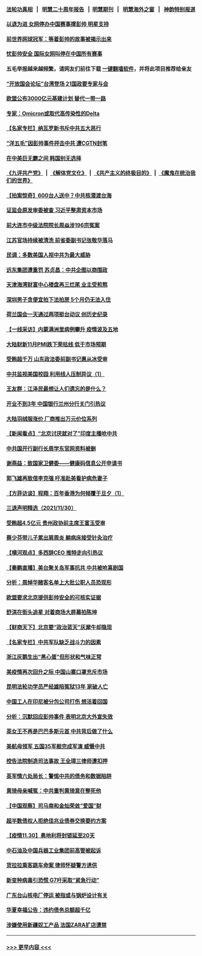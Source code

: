 #### [法轮功真相](https://github.com/gfw-breaker/truth/blob/master/README.md?t=0) &nbsp;&nbsp;|&nbsp;&nbsp; [明慧二十周年报告](https://github.com/gfw-breaker/mh-reports/blob/master/README.md?t=0) &nbsp;&nbsp;|&nbsp;&nbsp;[明慧期刊](https://github.com/gfw-breaker/mh-qikan) &nbsp;&nbsp;|&nbsp;&nbsp; [明慧海外之窗](https://github.com/gfw-breaker/mh-news/blob/master/README.md?t=0) &nbsp;&nbsp;|&nbsp;&nbsp; [神韵特别报道](https://github.com/gfw-breaker/mh-news/blob/master/shenyun.md?t=0)
#### [以退为进 女网停办中国赛事撑彭帅 明星支持](../pages/nsc413/n13411142.md?t=12020750) 
#### [前世界网球冠军：等着彭帅的故事被揭示出来](../pages/nsc413/n13411039.md?t=12020750) 
#### [忧彭帅安全 国际女网叫停在中国所有赛事](../pages/nsc413/n13410980.md?t=12020750) 
#### 五毛举报越来越频繁，请网友们前往下载 [一键翻墙软件](https://github.com/gfw-breaker/ssr-accounts)，并将此项目推荐给亲友
#### [“开放国会论坛”台湾登场 21国政要专家与会](../pages/nsc413/n13410781.md?t=12020750) 
#### [欧盟公布3000亿元基建计划 替代一带一路](../pages/nsc413/n13410779.md?t=12020750) 
#### [专家：Omicron或取代高传染性的Delta](../pages/nsc413/n13410791.md?t=12020750) 
#### [【名家专栏】纳瓦罗新书斥中共五大恶行](../pages/nsc413/n13410422.md?t=12020750) 
#### [“洋五毛”因彭帅事件抨击中共 遭CGTN封笔](../pages/nsc413/n13410480.md?t=12020750) 
#### [在中美巨无霸之间 韩国别无选择](../pages/nsc413/n13410652.md?t=12020750) 
#### [《九评共产党》](https://github.com/begood0513/9ping.md/blob/master/README.md) &nbsp;|&nbsp; [《解体党文化》](../../../../jtdwh.md/blob/master/README.md)  &nbsp;|&nbsp; [《共产主义的终极目的》](../../../../gczydzjmd.md/blob/master/README.md) &nbsp;|&nbsp; [《魔鬼在统治我们的世界》](../../../../mgztzwmdsj.md/blob/master/README.md) 
#### [【拍案惊奇】600台人送中？中共核潜渡台海](../pages/nsc413/n13410413.md?t=12020750) 
#### [证监会原发审委被查 习近平整肃资本市场](../pages/nsc413/n13410583.md?t=12020750) 
#### [前大连市中级法院院长周焱涉196宗冤案](../pages/nsc413/n13408040.md?t=12020750) 
#### [江苏官场持续被清洗 前省委副书记张敬华落马](../pages/nsc413/n13410510.md?t=12020750) 
#### [民调：多数美国人视中共为最大威胁](../pages/nsc413/n13410543.md?t=12020750) 
#### [远东集团遭重罚 苏贞昌：中共企图以商围政](../pages/nsc413/n13409207.md?t=12020750) 
#### [天津海湾财富中心楼盘再三烂尾 业主受煎熬](../pages/nsc413/n13409945.md?t=12020750) 
#### [深圳男子贪便宜拍下法拍房 5个月仍无法入住](../pages/nsc413/n13409757.md?t=12020750) 
#### [荷兰国会一天通过两项挺台动议 创历史纪录](../pages/nsc413/n13409780.md?t=12020750) 
#### [【一线采访】内蒙满洲里病例攀升 疫情波及五地](../pages/nsc413/n13409537.md?t=12020750) 
#### [大陆财新11月PMI跌下荣枯线 低于市场预期](../pages/nsc413/n13409439.md?t=12020750) 
#### [受贿超千万 山东政法委前副书记惠从冰受审](../pages/nsc413/n13409565.md?t=12020750) 
#### [中共监视美国校园 利用线人压制异议（1）](../pages/nsc413/n13409420.md?t=12020750) 
#### [王友群：江泽民最想让人们遗忘的是什么？](../pages/nsc413/n13408949.md?t=12020750) 
#### [开业不到3年 中国银行兰州分行关门引热议](../pages/nsc413/n13409316.md?t=12020750) 
#### [大陆羽绒服涨价 厂商推出万元价位系列](../pages/nsc413/n13409223.md?t=12020750) 
#### [【新闻看点】“北京讨厌就对了”印度主播呛中共](../pages/nsc413/n13408791.md?t=12020750) 
#### [中共国开行副行长周学东官网资料被删](../pages/nsc413/n13409253.md?t=12020750) 
#### [谢燕益：致国家卫健委——健康码信息公开申请书](../pages/nsc413/n13408298.md?t=12020750) 
#### [郭飞雄再致信李克强 吁准赴美看护病危妻子](../pages/nsc413/n13409238.md?t=12020750) 
#### [【方菲访谈】程翔：百年香港为何倾覆于旦夕（1）](../pages/nsc413/n13408816.md?t=12020750) 
#### [三退声明精选（2021/11/30）](../pages/nsc413/n13409163.md?t=12020750) 
#### [受贿超4.5亿元 贵州政协前主席王富玉受审](../pages/nsc413/n13409130.md?t=12020750) 
#### [蔡少芬带儿子累出肩周炎 躺病床接受针灸治疗](../pages/nsc413/n13408854.md?t=12020750) 
#### [【横河观点】多西辞CEO 推特走向引热议](../pages/nsc413/n13408945.md?t=12020750) 
#### [【秦鹏直播】美台聚关岛军事抗共 中共被呛喜剧国](../pages/nsc413/n13408913.md?t=12020750) 
#### [分析：周焯华赌客名单上大批公职人员恐现形](../pages/nsc413/n13408680.md?t=12020750) 
#### [欧盟要求北京提供彭帅安全的可核实证据](../pages/nsc413/n13408547.md?t=12020750) 
#### [舒淇在街头追星 对着商场大屏幕拍陈坤](../pages/nsc413/n13408676.md?t=12020750) 
#### [【财商天下】北京要“政治蓝天”灰犀牛却隐现](../pages/nsc413/n13408619.md?t=12020750) 
#### [【名家专栏】中共军队缺乏战斗力的因素](../pages/nsc413/n13405794.md?t=12020750) 
#### [浙江灰鹅生出“黑心蛋”但形状和气味正常](../pages/nsc413/n13407574.md?t=12020750) 
#### [美疫情再次回升之际 中国山寨口罩充斥市场](../pages/nsc413/n13408543.md?t=12020750) 
#### [昆明法轮功学员严经雄陷冤狱13年 家破人亡](../pages/nsc413/n13408438.md?t=12020750) 
#### [中国工人在印尼被分包公司打伤 想活着回国](../pages/nsc413/n13407389.md?t=12020750) 
#### [分析：沉默回应彭帅事件 表明北京大外宣失效](../pages/nsc413/n13408416.md?t=12020750) 
#### [英女王不再是巴巴多斯元首 中共背后做了什么](../pages/nsc413/n13408530.md?t=12020750) 
#### [美航母领军 五国35军舰完成军演 威慑中共](../pages/nsc413/n13408385.md?t=12020750) 
#### [控告法院制造司法事故 王全璋三律师遭扣押](../pages/nsc413/n13407502.md?t=12020750) 
#### [英军情六处局长：警惕中共的债务和数据陷阱](../pages/nsc413/n13408206.md?t=12020750) 
#### [黄琦母亲喊冤：中共重判黄琦意在整死他](../pages/nsc413/n13407651.md?t=12020750) 
#### [【中国观察】司马南和金灿荣敛“爱国”财](../pages/nsc413/n13407690.md?t=12020750) 
#### [超半数债权人拒绝佳兆业债券交换要约方案](../pages/nsc413/n13407662.md?t=12020750) 
#### [【疫情11.30】奥地利将封锁延至20天](../pages/nsc413/n13407543.md?t=12020750) 
#### [中石油及中国兵器工业集团前高管被起诉](../pages/nsc413/n13407783.md?t=12020750) 
#### [货拉拉乘客跳车命案 律师怀疑警方诱供](../pages/nsc413/n13407561.md?t=12020750) 
#### [新变种病毒引恐慌 G7吁采取“紧急行动”](../pages/nsc413/n13407667.md?t=12020750) 
#### [广东台山核电厂停运 被指或与锅炉设计有关](../pages/nsc413/n13407330.md?t=12020750) 
#### [华夏幸福公告：违约债务总额超千亿](../pages/nsc413/n13407505.md?t=12020750) 
#### [涉嫌使用新疆奴工产品 法国ZARA扩店遭禁](../pages/nsc413/n13407522.md?t=12020750) 

----
#### [ >>> 更早内容 <<< ](../indexes/nsc413-earlier.md)
